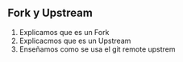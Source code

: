 ## Fork y Upstream 

1. Explicamos que es un Fork
2. Explicacmos que es un Upstream
3. Enseñamos como se usa el git remote upstrem <url>
